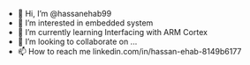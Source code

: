 - 👋 Hi, I’m @hassanehab99
- 👀 I’m interested in embedded system
- 🌱 I’m currently learning Interfacing with ARM Cortex 
- 💞️ I’m looking to collaborate on ...
- 📫 How to reach me linkedin.com/in/hassan-ehab-8149b6177

<!---
hassanehab99/hassanehab99 is a ✨ special ✨ repository because its `README.md` (this file) appears on your GitHub profile.
You can click the Preview link to take a look at your changes.
--->
